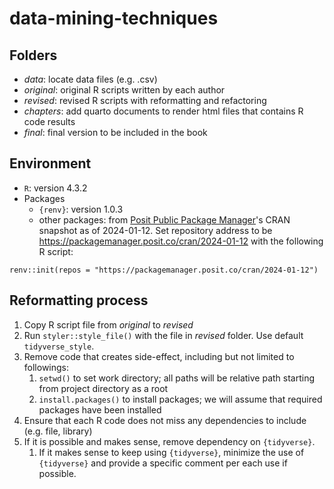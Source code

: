 # data-mining-techniques

## Folders

- *data*: locate data files (e.g. .csv)
- *original*: original R scripts written by each author
- *revised*: revised R scripts with reformatting and refactoring
- *chapters*: add quarto documents to render html files that contains R code results
- *final*: final version to be included in the book

## Environment

- `R`: version 4.3.2
- Packages
  + `{renv}`: version 1.0.3
  + other packages: from [Posit Public Package Manager](https://packagemanager.posit.co/client/#/)'s CRAN snapshot as of 2024-01-12. Set repository address to be https://packagemanager.posit.co/cran/2024-01-12 with the following R script: 

```
renv::init(repos = "https://packagemanager.posit.co/cran/2024-01-12")
```

## Reformatting process

1. Copy R script file from *original* to *revised*
2. Run `styler::style_file()` with the file in *revised* folder. Use default `tidyverse_style`.
3. Remove code that creates side-effect, including but not limited to followings:
    1. `setwd()` to set work directory; all paths will be relative path starting from project directory as a root
    1. `install.packages()` to install packages; we will assume that required packages have been installed
4. Ensure that each R code does not miss any dependencies to include (e.g. file, library)
5. If it is possible and makes sense, remove dependency on `{tidyverse}`.
    1. If it makes sense to keep using `{tidyverse}`, minimize the use of `{tidyverse}` and provide a specific comment per each use if possible.
